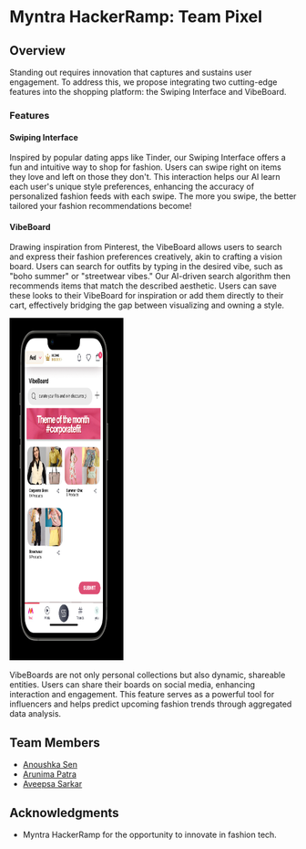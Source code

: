 # Myntra HackerRamp: Team Pixel 

## Overview
Standing out requires innovation that captures and sustains user engagement. To address this, we propose integrating two cutting-edge features into the shopping platform: the Swiping Interface and VibeBoard. 

### Features

#### Swiping Interface
Inspired by popular dating apps like Tinder, our Swiping Interface offers a fun and intuitive way to shop for fashion. Users can swipe right on items they love and left on those they don't. This interaction helps our AI learn each user's unique style preferences, enhancing the accuracy of personalized fashion feeds with each swipe. The more you swipe, the better tailored your fashion recommendations become!


#### VibeBoard
Drawing inspiration from Pinterest, the VibeBoard allows users to search and express their fashion preferences creatively, akin to crafting a vision board. Users can search for outfits by typing in the desired vibe, such as "boho summer" or "streetwear vibes." Our AI-driven search algorithm then recommends items that match the described aesthetic. Users can save these looks to their VibeBoard for inspiration or add them directly to their cart, effectively bridging the gap between visualizing and owning a style.

<div align="left">
    <img src="Vibeboard.png" alt="Logo" width="200" height="600">
</div> 

VibeBoards are not only personal collections but also dynamic, shareable entities. Users can share their boards on social media, enhancing interaction and engagement. This feature serves as a powerful tool for influencers and helps predict upcoming fashion trends through aggregated data analysis.

## Team Members
- [Anoushka Sen](https://github.com/senanoushka)
- [Arunima Patra](https://github.com/arunima-patra)
- [Aveepsa Sarkar](https://github.com/LostCatinLostCity)

## Acknowledgments
- Myntra HackerRamp for the opportunity to innovate in fashion tech.
